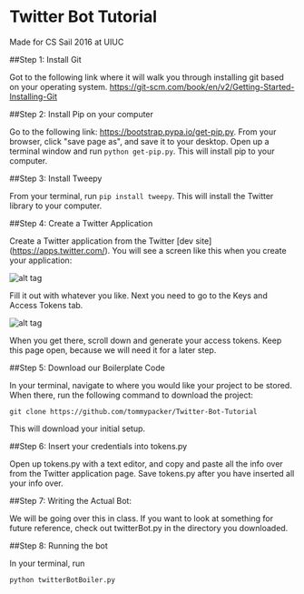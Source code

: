 # Twitter Bot Tutorial
Made for CS Sail 2016 at UIUC

##Step 1: Install Git

Got to the following link where it will walk you through installing git based on your operating system.
https://git-scm.com/book/en/v2/Getting-Started-Installing-Git


##Step 2: Install Pip on your computer

Go to the following link: https://bootstrap.pypa.io/get-pip.py.
From your browser, click "save page as", and save it to your desktop.
Open up a terminal window and run ```python get-pip.py```. This will install pip to your computer.


##Step 3: Install Tweepy 

From your terminal, run ```pip install tweepy```. This will install the Twitter library to your computer.


##Step 4: Create a Twitter Application

Create a Twitter application from the Twitter [dev site] (https://apps.twitter.com/).
You will see a screen like this when you create your application:

![alt tag](http://imgur.com/Jet2dbE.png)

Fill it out with whatever you like. Next you need to go to the Keys and Access Tokens tab. 

![alt tag](http://imgur.com/VjLJgLB.png)

When you get there, scroll down and generate your access tokens. 
Keep this page open, because we will need it for a later step.


##Step 5: Download our Boilerplate Code

In your terminal, navigate to where you would like your project to be stored.
When there, run the following command to download the project:
```
git clone https://github.com/tommypacker/Twitter-Bot-Tutorial
```

This will download your initial setup.


##Step 6: Insert your credentials into tokens.py

Open up tokens.py with a text editor, and copy and paste all the info over from the Twitter application page.
Save tokens.py after you have inserted all your info over.


##Step 7: Writing the Actual Bot:

We will be going over this in class. If you want to look at something for future reference, check out twitterBot.py in the directory you downloaded.


##Step 8: Running the bot

In your terminal, run
```
python twitterBotBoiler.py
```


